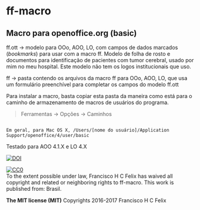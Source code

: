 # ff-macro

## Macro para openoffice.org (basic)

ff.ott -> modelo para OOo, AOO, LO, com campos de dados marcados (*bookmarks*) para usar com a macro ff. Modelo de folha de rosto e documentos para identificação de pacientes com tumor cerebral, usado por mim no meu hospital. Este modelo não tem os logos institucionais que uso.

ff -> pasta contendo os arquivos da macro ff para OOo, AOO, LO, que usa um formulário preenchível para completar os campos do modelo ff.ott

Para instalar a macro, basta copiar esta pasta da maneira como está para o caminho de armazenamento de macros de usuários do programa.

> Ferramentas -> Opções -> Caminhos

```

Em geral, para Mac OS X, /Users/[nome do usuário]/Application Support/openoffice/4/user/basic

```

Testado para AOO 4.1.X e LO 4.X

[![DOI](https://zenodo.org/badge/19810/cmprsk/rapadura.svg)](https://zenodo.org/badge/latestdoi/19810/cmprsk/rapadura)

<p xmlns:dct="http://purl.org/dc/terms/" xmlns:vcard="http://www.w3.org/2001/vcard-rdf/3.0#">
  <a rel="license"
     href="http://creativecommons.org/publicdomain/zero/1.0/">
    <img src="http://i.creativecommons.org/p/zero/1.0/88x31.png" style="border-style: none;" alt="CC0" />
  </a>
  <br />
  To the extent possible under law,
  <span resource="[_:publisher]" rel="dct:publisher">
    <span property="dct:title">Francisco H C Felix</span></span>
  has waived all copyright and related or neighboring rights to
  <span property="dct:title">ff-macro</span>.
This work is published from:
<span property="vcard:Country" datatype="dct:ISO3166"
      content="BR" about="[_:publisher]">
  Brasil</span>.
</p>

**The MIT license (MIT)**
Copyrights 2016-2017 Francisco H C Felix
